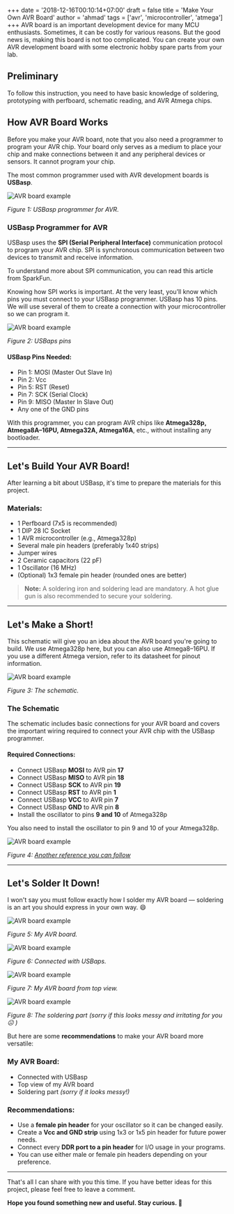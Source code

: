 +++
date = '2018-12-16T00:10:14+07:00'
draft = false
title = 'Make Your Own AVR Board'
author = 'ahmad'
tags = ['avr', 'microcontroller', 'atmega']
+++
AVR board is an important development device for many MCU enthusiasts. Sometimes, it can be costly for various reasons. But the good news is, making this board is not too complicated. You can create your own AVR development board with some electronic hobby spare parts from your lab.

## Preliminary

To follow this instruction, you need to have basic knowledge of soldering, prototyping with perfboard, schematic reading, and AVR Atmega chips.

## How AVR Board Works

Before you make your AVR board, note that you also need a programmer to program your AVR chip. Your board only serves as a medium to place your chip and make connections between it and any peripheral devices or sensors. It cannot program your chip.

The most common programmer used with AVR development boards is **USBasp**.

![AVR board example](/images/make-your-own-avr-board/avr-board-1.jpg)

*Figure 1: USBasp programmer for AVR.*

### USBasp Programmer for AVR

USBasp uses the **SPI (Serial Peripheral Interface)** communication protocol to program your AVR chip. SPI is synchronous communication between two devices to transmit and receive information.

To understand more about SPI communication, you can read this article from SparkFun.

Knowing how SPI works is important. At the very least, you’ll know which pins you must connect to your USBasp programmer. USBasp has 10 pins. We will use several of them to create a connection with your microcontroller so we can program it.

![AVR board example](/images/make-your-own-avr-board/avr-board-2.png)

*Figure 2: USBaps pins*

#### USBasp Pins Needed:

- Pin 1: MOSI (Master Out Slave In)
- Pin 2: Vcc
- Pin 5: RST (Reset)
- Pin 7: SCK (Serial Clock)
- Pin 9: MISO (Master In Slave Out)
- Any one of the GND pins

With this programmer, you can program AVR chips like **Atmega328p, Atmega8A–16PU, Atmega32A, Atmega16A**, etc., without installing any bootloader.

---

## Let's Build Your AVR Board!

After learning a bit about USBasp, it's time to prepare the materials for this project.

### Materials:

- 1 Perfboard (7x5 is recommended)
- 1 DIP 28 IC Socket
- 1 AVR microcontroller (e.g., Atmega328p)
- Several male pin headers (preferably 1x40 strips)
- Jumper wires
- 2 Ceramic capacitors (22 pF)
- 1 Oscillator (16 MHz)
- (Optional) 1x3 female pin header (rounded ones are better)

> **Note:** A soldering iron and soldering lead are mandatory. A hot glue gun is also recommended to secure your soldering.

---

## Let's Make a Short!

This schematic will give you an idea about the AVR board you're going to build. We use Atmega328p here, but you can also use Atmega8–16PU. If you use a different Atmega version, refer to its datasheet for pinout information.

![AVR board example](/images/make-your-own-avr-board/avr-board-3.png)

*Figure 3: The schematic.*

### The Schematic

The schematic includes basic connections for your AVR board and covers the important wiring required to connect your AVR chip with the USBasp programmer.

#### Required Connections:

- Connect USBasp **MOSI** to AVR pin **17**
- Connect USBasp **MISO** to AVR pin **18**
- Connect USBasp **SCK** to AVR pin **19**
- Connect USBasp **RST** to AVR pin **1**
- Connect USBasp **VCC** to AVR pin **7**
- Connect USBasp **GND** to AVR pin **8**
- Install the oscillator to pins **9 and 10** of Atmega328p

You also need to install the oscillator to pin 9 and 10 of your Atmega328p.

![AVR board example](/images/make-your-own-avr-board/avr-board-4.png)

*Figure 4: [Another reference you can follow](http://www.learningaboutelectronics.com/Articles/Program-AVR-chip-using-a-USBASP-with-10-pin-cable.php)*

---

## Let's Solder It Down!

I won't say you must follow exactly how I solder my AVR board — soldering is an art you should express in your own way. 😄

![AVR board example](/images/make-your-own-avr-board/avr-board-5.jpg)

*Figure 5: My AVR board.*

![AVR board example](/images/make-your-own-avr-board/avr-board-6.jpg)

*Figure 6: Connected with USBaps.*

![AVR board example](/images/make-your-own-avr-board/avr-board-7.jpg)

*Figure 7: My AVR board from top view.*

![AVR board example](/images/make-your-own-avr-board/avr-board-8.jpg)

*Figure 8: The soldering part (sorry if this looks messy and irritating for you ☹️ )*

But here are some **recommendations** to make your AVR board more versatile:

### My AVR Board:

- Connected with USBasp
- Top view of my AVR board
- Soldering part _(sorry if it looks messy!)_

### Recommendations:

- Use a **female pin header** for your oscillator so it can be changed easily.
- Create a **Vcc and GND strip** using 1x3 or 1x5 pin header for future power needs.
- Connect every **DDR port to a pin header** for I/O usage in your programs.
- You can use either male or female pin headers depending on your preference.

---

That's all I can share with you this time. If you have better ideas for this project, please feel free to leave a comment.

**Hope you found something new and useful. Stay curious. 🙂**
